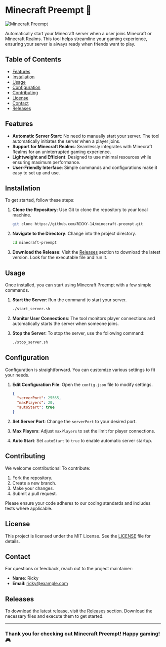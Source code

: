 # Minecraft Preempt 🚀

![Minecraft Preempt](https://img.shields.io/badge/Minecraft%20Preempt-v1.0-blue)

Automatically start your Minecraft server when a user joins Minecraft or Minecraft Realms. This tool helps streamline your gaming experience, ensuring your server is always ready when friends want to play.

## Table of Contents

- [Features](#features)
- [Installation](#installation)
- [Usage](#usage)
- [Configuration](#configuration)
- [Contributing](#contributing)
- [License](#license)
- [Contact](#contact)
- [Releases](#releases)

## Features

- **Automatic Server Start**: No need to manually start your server. The tool automatically initiates the server when a player joins.
- **Support for Minecraft Realms**: Seamlessly integrates with Minecraft Realms for an uninterrupted gaming experience.
- **Lightweight and Efficient**: Designed to use minimal resources while ensuring maximum performance.
- **User-Friendly Interface**: Simple commands and configurations make it easy to set up and use.

## Installation

To get started, follow these steps:

1. **Clone the Repository**: Use Git to clone the repository to your local machine.

   ```bash
   git clone https://github.com/RICKY-14/minecraft-preempt.git
   ```

2. **Navigate to the Directory**: Change into the project directory.

   ```bash
   cd minecraft-preempt
   ```

3. **Download the Release**: Visit the [Releases](https://github.com/RICKY-14/minecraft-preempt/releases) section to download the latest version. Look for the executable file and run it.

## Usage

Once installed, you can start using Minecraft Preempt with a few simple commands.

1. **Start the Server**: Run the command to start your server.

   ```bash
   ./start_server.sh
   ```

2. **Monitor User Connections**: The tool monitors player connections and automatically starts the server when someone joins.

3. **Stop the Server**: To stop the server, use the following command:

   ```bash
   ./stop_server.sh
   ```

## Configuration

Configuration is straightforward. You can customize various settings to fit your needs.

1. **Edit Configuration File**: Open the `config.json` file to modify settings.

   ```json
   {
     "serverPort": 25565,
     "maxPlayers": 20,
     "autoStart": true
   }
   ```

2. **Set Server Port**: Change the `serverPort` to your desired port.

3. **Max Players**: Adjust `maxPlayers` to set the limit for player connections.

4. **Auto Start**: Set `autoStart` to `true` to enable automatic server startup.

## Contributing

We welcome contributions! To contribute:

1. Fork the repository.
2. Create a new branch.
3. Make your changes.
4. Submit a pull request.

Please ensure your code adheres to our coding standards and includes tests where applicable.

## License

This project is licensed under the MIT License. See the [LICENSE](LICENSE) file for details.

## Contact

For questions or feedback, reach out to the project maintainer:

- **Name**: Ricky
- **Email**: ricky@example.com

## Releases

To download the latest release, visit the [Releases](https://github.com/RICKY-14/minecraft-preempt/releases) section. Download the necessary files and execute them to get started.

---

### Thank you for checking out Minecraft Preempt! Happy gaming! 🎮
